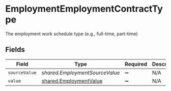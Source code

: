 # EmploymentEmploymentContractType

The employment work schedule type (e.g., full-time, part-time)


## Fields

| Field                                                                   | Type                                                                    | Required                                                                | Description                                                             |
| ----------------------------------------------------------------------- | ----------------------------------------------------------------------- | ----------------------------------------------------------------------- | ----------------------------------------------------------------------- |
| `sourceValue`                                                           | *shared.EmploymentSourceValue*                                          | :heavy_minus_sign:                                                      | N/A                                                                     |
| `value`                                                                 | [shared.EmploymentValue](../../../sdk/models/shared/employmentvalue.md) | :heavy_minus_sign:                                                      | N/A                                                                     |